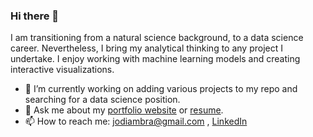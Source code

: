 ### Hi there 👋
I am transitioning from a natural science background, to a data science career. Nevertheless, I bring my analytical thinking to any project I undertake. I enjoy working with machine learning models and creating interactive visualizations. 

- 🔭 I’m currently working on adding various projects to my repo and searching for a data science position.
- 💬 Ask me about my [portfolio website](https://jodiambra.github.io/) or [resume](https://github.com/jodiambra/jodiambra.github.io/blob/main/files/jacques_diambraodi_ds_resume.pdf).
- 📫 How to reach me: jodiambra@gmail.com , [LinkedIn](https://www.linkedin.com/in/jodiambra/)


<!--
**jodiambra/jodiambra** is a ✨ _special_ ✨ repository because its `README.md` (this file) appears on your GitHub profile.

Here are some ideas to get you started:

- 🔭 I’m currently working on 
- 🌱 I’m currently learning ...
- 👯 I’m looking to collaborate on ...
- 🤔 I’m looking for help with ...
- 💬 Ask me about ...
- 📫 How to reach me: ...
- 😄 Pronouns: ...
- ⚡ Fun fact: ...
-->
